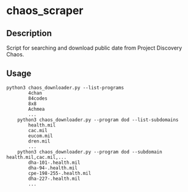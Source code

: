 # chaos_scraper
## Description
Script for searching and download public date from Project Discovery Chaos.

## Usage

```
python3 chaos_downloader.py --list-programs
        4chan
        84codes
        8x8
        Achmea
        ...
    python3 chaos_downloader.py --program dod --list-subdomains
        health.mil
        cac.mil
        eucom.mil
        dren.mil
        ...
    python3 chaos_downloader.py --program dod --subdomain health.mil,cac.mil,...
        dha-101-.health.mil
        dha-94-.health.mil
        cpe-198-255-.health.mil
        dha-227-.health.mil
        ...
```
